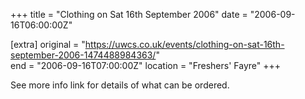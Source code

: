 +++
title = "Clothing on Sat 16th September 2006"
date = "2006-09-16T06:00:00Z"

[extra]
original = "https://uwcs.co.uk/events/clothing-on-sat-16th-september-2006-1474488984363/"    
end = "2006-09-16T07:00:00Z"
location = "Freshers' Fayre"
+++

See more info link for details of what can be ordered.


